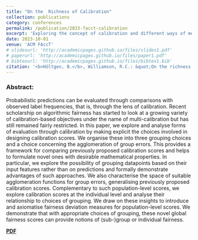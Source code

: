```yaml
---
title: "On the  Richness of Calibration"
collection: publications
category: conferences
permalink: /publication/2023-facct-calibration
excerpt: 'Exploring the concept of calibration and different ways of measuring it.'
date: 2023-10-01
venue: 'ACM FAccT'
# slidesurl: 'http://academicpages.github.io/files/slides1.pdf'
# paperurl: 'http://academicpages.github.io/files/paper1.pdf'
# bibtexurl: 'http://academicpages.github.io/files/bibtex1.bib'
citation: '<b>Höltgen, B.</b>, Williamson, R.C.: &quot;On the richness of calibration.&quot; <i>ACM FAccT</i>. 2023.'
---
```

### Abstract:
Probabilistic predictions can be evaluated through comparisons with observed label frequencies, that is, through the lens of calibration. Recent scholarship on algorithmic fairness has started to look at a growing variety of calibration-based objectives under the name of multi-calibration but has still remained fairly restricted. In this paper, we explore and analyse forms of evaluation through calibration by making explicit the choices involved in designing calibration scores. We organise these into three grouping choices and a choice concerning the agglomeration of group errors. This provides a framework for comparing previously proposed calibration scores and helps to formulate novel ones with desirable mathematical properties. In particular, we explore the possibility of grouping datapoints based on their input features rather than on predictions and formally demonstrate advantages of such approaches. We also characterise the space of suitable agglomeration functions for group errors, generalising previously proposed calibration scores. Complementary to such population-level scores, we explore calibration scores at the individual level and analyse their relationship to choices of grouping. We draw on these insights to introduce and axiomatise fairness deviation measures for population-level scores. We demonstrate that with appropriate choices of grouping, these novel global fairness scores can provide notions of (sub-)group or individual fairness.

[**PDF**](https://dl.acm.org/doi/pdf/10.1145/3593013.3594068)
